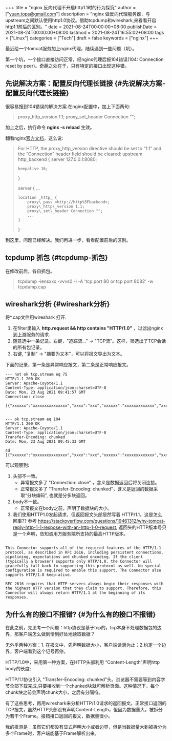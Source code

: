 +++
title = "nginx 反向代理不开启http1.1时的行为探究"
author = ["yuan.tops@gmail.com"]
description = "nginx 做反向代理服务器，与upstream之间默认使用http1.0协议。借助tcpdump和wireshark,来看看开启http1.1前后的区别。"
date = 2021-08-24T00:00:00+08:00
publishDate = 2021-08-24T00:00:00+08:00
lastmod = 2021-08-24T16:55:02+08:00
tags = ["Linux"]
categories = ["Tech"]
draft = false
keywords = ["nginx"]
+++

最近给一个tomcat服务加上nginx代理，陆续遇到一些问题（坑）。

第一个坑，一个接口直接访问正常，经nginx代理后报104错误(104: Connection reset by peer)。奇葩之处在于，只有特定的接口出现这种错。


## 先说解决方案：配置反向代理长链接 {#先说解决方案-配置反向代理长链接}

很容易搜到104错误的解决方案.在nginx配置中，加上下面两句:

> proxy\_http\_version 1.1;
> proxy\_set\_header Connection "";

加上之后，执行命令 **nginx -s reload** 生效。

翻看nginx[官方文档](http://nginx.org/en/docs/http/ngx%5Fhttp%5Fproxy%5Fmodule.html#keepalive)，这么说:

>
>
> For HTTP, the proxy\_http\_version directive should be set to “1.1” and the “Connection” header field should be cleared:
> upstream http\_backend {
>     server 127.0.0.1:8080;
>
>     keepalive 16;
> }
>
> server {
>     ...
>
>     location _http_ {
>         proxy\_pass <http://http%5Fbackend>;
>         proxy\_http\_version 1.1;
>         proxy\_set\_header Connection "";
>         ...
>     }
> }

到这里，问题已经解决。我们再进一步，看看配置前后的区别。


## tcpdump 抓包 {#tcpdump-抓包}

在修改前后，各自抓包。

> tcpdump -iensxxx -vvvs0 -l -A 'tcp port 80 or tcp port 8082' -w tcpdump.cap


## wireshark分析 {#wireshark分析}

将\*.cap文件用wireshark 打开.

1.  在filter里输入 **http.request && http contains "HTTP/1.0"** ，过滤出nginx到上游服务的请求.
2.  随意选中一条记录。右键，"追踪流..." -> "TCP流"。这样，筛选出了TCP会话的所有包记录。
3.  右键, "复制" -> "摘要为文本"，可以将报文导出为文本。

下面的记录，第一条是异常响应报文，第二条是正常响应报文。

```nil
--- not ok tcp.stream eq 75
HTTP/1.1 200 OK
Server: Apache-Coyote/1.1
Content-Type: application/json;charset=UTF-8
Date: Mon, 23 Aug 2021 09:41:57 GMT
Connection: close

[{"xxxxxx":"xxxxxxxxxxxxxxx","xxxx":"xxx","xxxxxx":"xxxxxxxxxxxxx","xxx":xx}]


--- ok tcp.stream eq 104
HTTP/1.1 200 OK
Server: Apache-Coyote/1.1
Content-Type: application/json;charset=UTF-8
Transfer-Encoding: chunked
Date: Mon, 23 Aug 2021 09:45:33 GMT

4d
[{"xxxxxx":"xxxxxxxxxxxxxxx","xxxx":"xxx","xxxxxx":"xxxxxxxxxxxxx","xxx":xx}]
```

可以观察到:

1.  头部不一致。
    -   异常报文多了 "Connection: close" ，含义是数据返回后将关闭连接。
    -   正常报文多了 "Transfer-Encoding: chunked"，含义是返回的数据采取“分块编码”, 也就是分多块返回。
2.  body不一致。
    -   正常报文在body之前，声明了数据块的大小。
3.  我们使用HTTP1.0发起请求，但返回报文头部居然写着 HTTP/1.1。这是怎么回事??
    参考 <https://stackoverflow.com/questions/19461312/why-tomcat-reply-http-1-1-respose-with-an-http-1-0-request>, 返回头的HTTP版本号只是一个声明，告知调用方服务端所支持的最高HTTP版本。

<!--listend-->

```nil

This Connector supports all of the required features of the HTTP/1.1 protocol, as described in RFC 2616, including persistent connections, pipelining, expectations and chunked encoding. If the client (typically a browser) supports only HTTP/1.0, the Connector will gracefully fall back to supporting this protocol as well. No special configuration is required to enable this support. The Connector also supports HTTP/1.0 keep-alive.

RFC 2616 requires that HTTP servers always begin their responses with the highest HTTP version that they claim to support. Therefore, this Connector will always return HTTP/1.1 at the beginning of its responses.
```


## 为什么有的接口不报错? {#为什么有的接口不报错}

在此之前，先思考一个问题：http协议是基于tcp的，tcp本身不处理数据包的边界，那客户端怎么做到恰到好处地读取数据？

无外乎两种方案：1. 在报文中，先声明数据大小，客户端读满为止；2.约定一个边界，客户端看到这个记号再停。

HTTP/1.0中，采用第一种方案，在HTTP头部利用 “Content-Length”声明http body的长度;

HTTP/1.1协议引入 "Transfer-Encoding: chunked"头。浏览器不需要等到内容字节全部下载完成,只要接收到一个chunked块就可解析页面。这种情况下，每个chunk块之前会声明chunk大小，之后有分隔符。

有了这些思考，再用wireshark来分析HTTP/1.0请求的返回报文。正常接口返回的TCP报文，虽然HTTP头部没有声明Content-Length，但因为数据量大，被拆分为若干个Frame。报错接口返回的报文，数据量很小。

我的推测是：虽然它们都没有显式声明大小或者边界，但是当数据量大到被拆分为多个Frame时，客户端能基于Frame解析出来。
